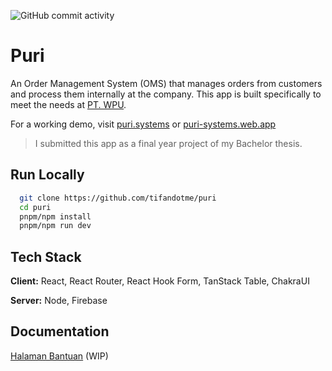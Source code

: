 ![GitHub commit activity](https://img.shields.io/github/commit-activity/m/tifandotme/puri)

# Puri

An Order Management System (OMS) that manages orders from customers and process them internally at the company. This app is built specifically to meet the needs at [PT. WPU](http://ptwpu.com).

For a working demo, visit [puri.systems](https://puri.systems) or [puri-systems.web.app](https://puri-systems.web.app)

> I submitted this app as a final year project of my Bachelor thesis.

## Run Locally

```bash
  git clone https://github.com/tifandotme/puri
  cd puri
  pnpm/npm install
  pnpm/npm run dev
```

## Tech Stack

**Client:** React, React Router, React Hook Form, TanStack Table, ChakraUI

**Server:** Node, Firebase

## Documentation

[Halaman Bantuan](https://puri.systems/help) (WIP)
